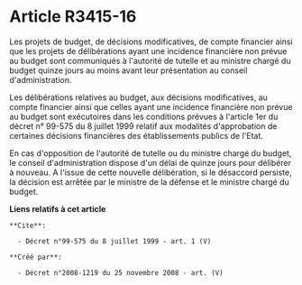 # Article R3415-16

Les projets de budget, de décisions modificatives, de compte financier ainsi que les projets de délibérations ayant une
incidence financière non prévue au budget sont communiqués à l'autorité de tutelle et au ministre chargé du budget quinze
jours au moins avant leur présentation au conseil d'administration. 

Les délibérations relatives au budget, aux décisions modificatives, au compte financier ainsi que celles ayant une incidence
financière non prévue au budget sont exécutoires dans les conditions prévues à l'article 1er du décret n° 99-575 du 8 juillet
1999 relatif aux modalités d'approbation de certaines décisions financières des établissements publics de l'Etat. 

En cas d'opposition de l'autorité de tutelle ou du ministre chargé du budget, le conseil d'administration dispose d'un délai
de quinze jours pour délibérer à nouveau. A l'issue de cette nouvelle délibération, si le désaccord persiste, la décision est
arrêtée par le ministre de la défense et le ministre chargé du budget.

**Liens relatifs à cet article**

	**Cite**:

	  - Décret n°99-575 du 8 juillet 1999 - art. 1 (V)

	**Créé par**:

	  - Décret n°2008-1219 du 25 novembre 2008 - art. (V)
